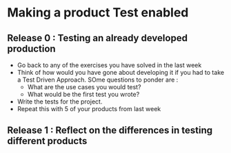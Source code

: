 # Making a product Test enabled

## Release 0 : Testing an already developed production
- Go back to any of the exercises you have solved in the last week 
- Think of how would you have gone about developing it if you had to take a Test Driven Approach. SOme questions to ponder are : 
    - What are the use cases you would test?
    - What would be the first test you wrote? 
- Write the tests for the project.
- Repeat this with 5 of your products from last week

## Release 1 : Reflect on the differences in testing different products
